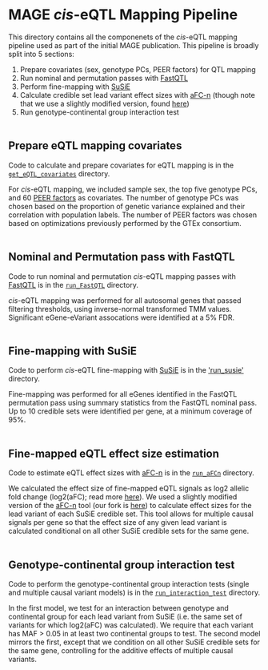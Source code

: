 # MAGE *cis*-eQTL Mapping Pipeline

This directory contains all the componenets of the *cis*-eQTL mapping pipeline used as part of the initial MAGE publication. This pipeline is broadly split into 5 sections:
1. Prepare covariates (sex, genotype PCs, PEER factors) for QTL mapping
2. Run nominal and permutation passes with [FastQTL](https://github.com/francois-a/fastqtl)
3. Perform fine-mapping with [SuSiE](https://github.com/stephenslab/susieR)
4. Calculate credible set lead variant effect sizes with [aFC-n](https://github.com/PejLab/aFCn) (though note that we use a slightly modified version, found [here](https://github.com/dtaylo95/aFCn/))
5. Run genotype-continental group interaction test
<br><br>

## Prepare eQTL mapping covariates

Code to calculate and prepare covariates for eQTL mapping is in the [`get_eQTL_covariates`](get_eQTL_covariates/) directory.

For *cis*-eQTL mapping, we included sample sex, the top five genotype PCs, and 60 [PEER factors](https://doi.org/10.1038%2Fnprot.2011.457) as covariates. The number of genotype PCs was chosen based on the proportion of genetic variance explained and their correlation with population labels. The number of PEER factors was chosen based on optimizations previously performed by the GTEx consortium.<br><br>

## Nominal and Permutation pass with FastQTL

Code to run nominal and permutation *cis*-eQTL mapping passes with [FastQTL](https://github.com/francois-a/fastqtl) is in the [`run_FastQTL`](run_FastQTL/) directory.

*cis*-eQTL mapping was performed for all autosomal genes that passed filtering thresholds, using inverse-normal transformed TMM values. Significant eGene-eVariant assocations were identified at a 5% FDR.<br><br>

## Fine-mapping with SuSiE

Code to perform *cis*-eQTL fine-mapping with [SuSiE](https://github.com/stephenslab/susieR) is in the ['run_susie'](run_susie/) directory.

Fine-mapping was performed for all eGenes identified in the FastQTL permutation pass using summary statistics from the FastQTL nominal pass. Up to 10 credible sets were identified per gene, at a minimum coverage of 95%.<br><br>

## Fine-mapped eQTL effect size estimation

Code to estimate eQTL effect sizes with [aFC-n](https://github.com/PejLab/aFCn) is in the [`run_aFCn`](run_aFCn/) directory.

We calculated the effect size of fine-mapped eQTL signals as log2 allelic fold change (log2(aFC); read more [here](https://doi.org/10.1101/gr.216747.116)). We used a slightly modified version of the [aFC-n](https://github.com/PejLab/aFCn) tool (our fork is [here](https://github.com/dtaylo95/aFCn/)) to calculate effect sizes for the lead variant of each SuSiE credible set. This tool allows for multiple causal signals per gene so that the effect size of any given lead variant is calculated conditional on all other SuSiE credible sets for the same gene.<br><br>

## Genotype-continental group interaction test

Code to perform the genotype-continental group interaction tests (single and multiple causal variant models) is in the [`run_interaction_test`](run_interaction_test/) directory.

In the first model, we test for an interaction between genotype and continental group for each lead variant from SuSiE (i.e. the same set of variants for which log2(aFC) was calculated). We require that each variant has MAF > 0.05 in at least two continental groups to test. The second model mirrors the first, except that we condition on all other SuSiE credible sets for the same gene, controlling for the additive effects of multiple causal variants.<br><br>
